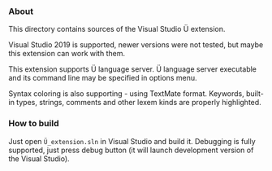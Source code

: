 ### About

This directory contains sources of the Visual Studio Ü extension.

Visual Studio 2019 is supported, newer versions were not tested, but maybe this extension can work with them.

This extension supports Ü language server.
Ü language server executable and its command line may be specified in options menu.

Syntax coloring is also supporting - using TextMate format.
Keywords, built-in types, strings, comments and other lexem kinds are properly highlighted.


### How to build

Just open `Ü_extension.sln` in Visual Studio and build it.
Debugging is fully supported, just press debug button (it will launch development version of the Visual Studio).
